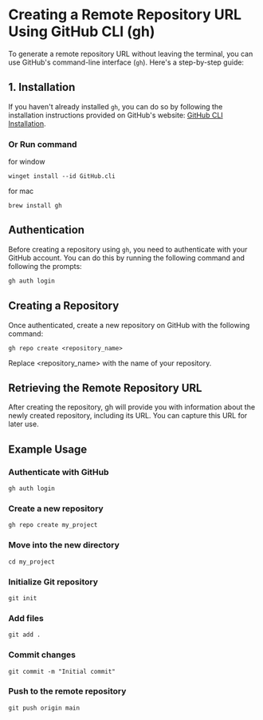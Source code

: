 # Creating a Remote Repository URL Using GitHub CLI (gh)

To generate a remote repository URL without leaving the terminal, you can use GitHub's command-line interface (`gh`). Here's a step-by-step guide:

## 1. Installation

If you haven't already installed `gh`, you can do so by following the installation instructions provided on GitHub's website: [GitHub CLI Installation](https://cli.github.com/).
### Or Run command
for window
```https
winget install --id GitHub.cli
```
for mac
```https
brew install gh
```

## Authentication
Before creating a repository using `gh`, you need to authenticate with your GitHub account. You can do this by running the following command and following the prompts:

```bash
gh auth login
```
## Creating a Repository
Once authenticated, create a new repository on GitHub with the following command:
```https
gh repo create <repository_name>
```
Replace <repository_name> with the name of your repository.

## Retrieving the Remote Repository URL
After creating the repository, gh will provide you with information about the newly created repository, including its URL. You can capture this URL for later use.
## Example Usage

### Authenticate with GitHub
```https
gh auth login
```
### Create a new repository
```https
gh repo create my_project
```
### Move into the new directory
```https
cd my_project
```
### Initialize Git repository
```https
git init
```
### Add files
```https
git add .
```
### Commit changes
```https
git commit -m "Initial commit"
```
### Push to the remote repository
```https
git push origin main
```
